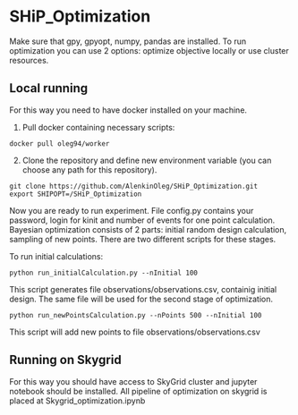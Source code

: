 # SHiP_Optimization
Make sure that gpy, gpyopt, numpy, pandas are installed.
To run optimization you can use 2 options: optimize objective locally or use cluster resources.

## Local running
For this way you need to have docker installed on your machine.
1. Pull docker containing necessary scripts:
```
docker pull oleg94/worker
```
2. Clone the repository and define new environment variable (you can choose any path for this repository).
```
git clone https://github.com/AlenkinOleg/SHiP_Optimization.git
export SHIPOPT=/SHiP_Optimization
```
Now you are ready to run experiment. File config.py contains your password, login for kinit and number of events for one point calculation.
Bayesian optimization consists of 2 parts: initial random design calculation, sampling of new points. There are two different scripts for these stages.

To run initial calculations:
```
python run_initialCalculation.py --nInitial 100
```

This script generates file observations/observations.csv, containig initial design. The same file will be used for the second stage of optimization.
```
python run_newPointsCalculation.py --nPoints 500 --nInitial 100
```

This script will add new points to file observations/observations.csv

## Running on Skygrid
For this way you should have access to SkyGrid cluster and jupyter notebook should be installed.
All pipeline of optimization on skygrid is placed at Skygrid_optimization.ipynb
